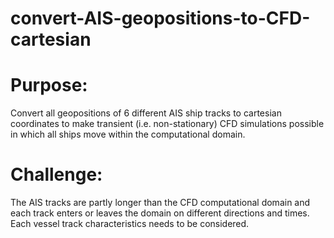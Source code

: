 # convert-AIS-geopositions-to-CFD-cartesian

# Purpose: 
Convert all geopositions of 6 different AIS ship tracks to cartesian coordinates to make transient (i.e. non-stationary) CFD simulations possible in which all ships move within the computational domain.

# Challenge: 
The AIS tracks are partly longer than the CFD computational domain and each track enters or leaves the domain on different directions and times. Each vessel track characteristics needs to be considered. 
